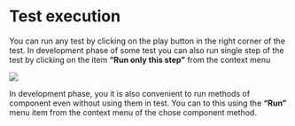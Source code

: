 # Test execution
You can run any test by clicking on the play button in the right corner of the test. In development phase of some test you can also run single step of the test by clicking on the item **“Run only this step”** from the context menu

![](/documentation/images/ry_SV2blM.png)  



In development phase, you it is also convenient to run methods of component even without using them in test. You can to this using the **“Run”** menu item from the context menu of the chose component method. 

